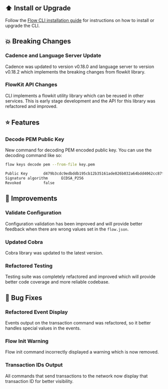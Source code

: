 ## ⬆️ Install or Upgrade

Follow the [Flow CLI installation guide](../install.md) for instructions on how to install or upgrade the CLI.

## 💥 Breaking Changes

### Cadence and Language Server Update
Cadence was updated to version v0.18.0 and language server to version v0.18.2 which implements the breaking changes from flowkit library.

### FlowKit API Changes
CLI implements a flowkit utility library which can be reused in other services. This is early stage development and the API for this library was refactored and improved. 

## ⭐ Features

### Decode PEM Public Key
New command for decoding PEM encoded public key. You can use the decoding command like so:
```bash
flow keys decode pem --from-file key.pem

Public Key 		 d479b3cdc9edbddb195cb12b35161ade826b032a64bdd4062cc87fb3ba7e71c9cf646ff23990bb4532ca45c445c7e908cef278b2c4615360039a6660a366a95f 
Signature algorithm 	 ECDSA_P256
Revoked 		 false

```

## 🎉 Improvements

### Validate Configuration
Configuration validation has been improved and will provide better feedback when there are wrong values set in the `flow.json`.

### Updated Cobra
Cobra library was updated to the latest version.

### Refactored Testing
Testing suite was completely refactored and improved which will provide better code coverage and more reliable codebase.

## 🐞 Bug Fixes

### Refactored Event Display
Events output on the transaction command was refactored, so it better handles special values in the events.

### Flow Init Warning
Flow init command incorrectly displayed a warning which is now removed.

### Transaction IDs Output
All commands that send transactions to the network now display that transaction ID for better visibility.

